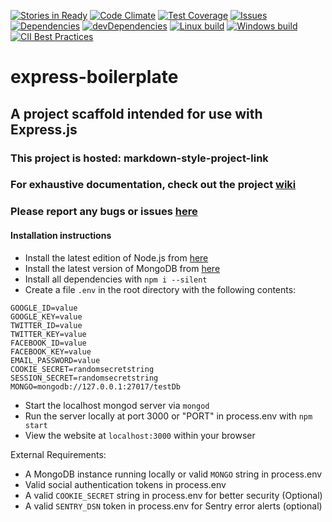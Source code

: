 [![Stories in Ready](https://badge.waffle.io/kunagpal/express-boilerplate.png?label=ready&title=Ready)](https://waffle.io/kunagpal/express-boilerplate)
[![Code Climate](https://codeclimate.com/github/kunagpal/express-boilerplate/badges/gpa.svg)](https://codeclimate.com/github/kunagpal/express-boilerplate)
[![Test Coverage](https://codeclimate.com/github/kunagpal/express-boilerplate/badges/coverage.svg)](https://codeclimate.com/github/kunagpal/express-boilerplate/coverage)
[![Issues](https://codeclimate.com/github/kunagpal/express-boilerplate/badges/issue_count.svg)](https://codeclimate.com/github/kunagpal/express-boilerplate/issues)
[![Dependencies](https://david-dm.org/kunagpal/express-boilerplate.svg)](https://david-dm.org/kunagpal/express-boilerplate)
[![devDependencies](https://david-dm.org/kunagpal/express-boilerplate/dev-status.svg)](https://david-dm.org/kunagpal/express-boilerplate#info=devDependencies)
[![Linux build](https://travis-ci.org/kunagpal/express-boilerplate.svg?branch=master)](https://travis-ci.org/kunagpal/express-boilerplate)
[![Windows build](https://ci.appveyor.com/api/projects/status/9dr0pa7wdotlopnu/branch/master?svg=true)](https://ci.appveyor.com/project/kunagpal/express-boilerplate/branch/master)
[![CII Best Practices](https://bestpractices.coreinfrastructure.org/projects/352/badge)](https://bestpractices.coreinfrastructure.org/projects/352)

# express-boilerplate

## A project scaffold intended for use with Express.js

### This project is hosted: markdown-style-project-link

### For exhaustive documentation, check out the project [wiki](https://github.com/kunagpal/express-boilerplate/wiki)

### Please report any bugs or issues [here](https://waffle.io/kunagpal/express-boilerplate)

#### Installation instructions

* Install the latest edition of Node.js from [here](https://nodejs.org/en/download/)
* Install the latest version of MongoDB from [here](https://www.mongodb.org/downloads#production)
* Install all dependencies with `npm i --silent`
* Create a file `.env` in the root directory with the following contents:

```
GOOGLE_ID=value
GOOGLE_KEY=value
TWITTER_ID=value
TWITTER_KEY=value
FACEBOOK_ID=value
FACEBOOK_KEY=value
EMAIL_PASSWORD=value
COOKIE_SECRET=randomsecretstring
SESSION_SECRET=randomsecretstring
MONGO=mongodb://127.0.0.1:27017/testDb
```

* Start the localhost mongod server via `mongod`
* Run the server locally at port 3000 or "PORT" in process.env with `npm start`
* View the website at `localhost:3000` within your browser

External Requirements:

* A MongoDB instance running locally or valid `MONGO` string in process.env
* Valid social authentication tokens in process.env
* A valid `COOKIE_SECRET` string in process.env for better security (Optional)
* A valid `SENTRY_DSN` token in process.env for Sentry error alerts (optional)
